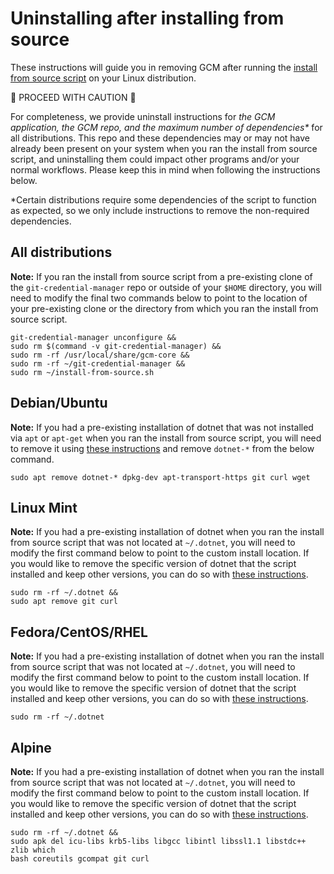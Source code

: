 # Uninstalling after installing from source

These instructions will guide you in removing GCM after running the
[install from source script][install-from-source] on your Linux distribution.

:rotating_light: PROCEED WITH CAUTION :rotating_light:

For completeness, we provide uninstall instructions for _the GCM application,
the GCM repo, and the maximum number of dependencies*_ for all distributions.
This repo and these dependencies may or may not have already been present on
your system when you ran the install from source script, and uninstalling them
could impact other programs and/or your normal workflows. Please keep this in
mind when following the instructions below.

*Certain distributions require some dependencies of the script to function as
expected, so we only include instructions to remove the non-required
dependencies.

## All distributions

**Note:** If you ran the install from source script from a pre-existing clone of
the `git-credential-manager` repo or outside of your `$HOME` directory, you will
need to modify the final two commands below to point to the location of your
pre-existing clone or the directory from which you ran the install from source
script.

```console
git-credential-manager unconfigure &&
sudo rm $(command -v git-credential-manager) &&
sudo rm -rf /usr/local/share/gcm-core &&
sudo rm -rf ~/git-credential-manager &&
sudo rm ~/install-from-source.sh
```

## Debian/Ubuntu

**Note:** If you had a pre-existing installation of dotnet that was not
installed via `apt` or `apt-get` when you ran the install from source script,
you will need to remove it using [these instructions][uninstall-dotnet] and
remove `dotnet-*` from the below command.

```console
sudo apt remove dotnet-* dpkg-dev apt-transport-https git curl wget
```

## Linux Mint

**Note:** If you had a pre-existing installation of dotnet when you ran the
install from source script that was not located at `~/.dotnet`, you will need to
modify the first command below to point to the custom install location. If you
would like to remove the specific version of dotnet that the script installed
and keep other versions, you can do so with [these instructions][uninstall-dotnet].

```console
sudo rm -rf ~/.dotnet &&
sudo apt remove git curl
```

## Fedora/CentOS/RHEL

**Note:** If you had a pre-existing installation of dotnet when you ran the
install from source script that was not located at `~/.dotnet`, you will need to
modify the first command below to point to the custom install location. If you
would like to remove the specific version of dotnet that the script installed
and keep other versions, you can do so with [these instructions][uninstall-dotnet].

```console
sudo rm -rf ~/.dotnet
```

## Alpine

**Note:** If you had a pre-existing installation of dotnet when you ran the
install from source script that was not located at `~/.dotnet`, you will need to
modify the first command below to point to the custom install location. If you
would like to remove the specific version of dotnet that the script installed
and keep other versions, you can do so with [these instructions][uninstall-dotnet].

```console
sudo rm -rf ~/.dotnet &&
sudo apk del icu-libs krb5-libs libgcc libintl libssl1.1 libstdc++ zlib which
bash coreutils gcompat git curl
```

[install-from-source]: ../src/linux/Packaging.Linux/install-from-source.sh
[uninstall-dotnet]: https://docs.microsoft.com/en-us/dotnet/core/install/remove-runtime-sdk-versions?pivots=os-linux#uninstall-net

